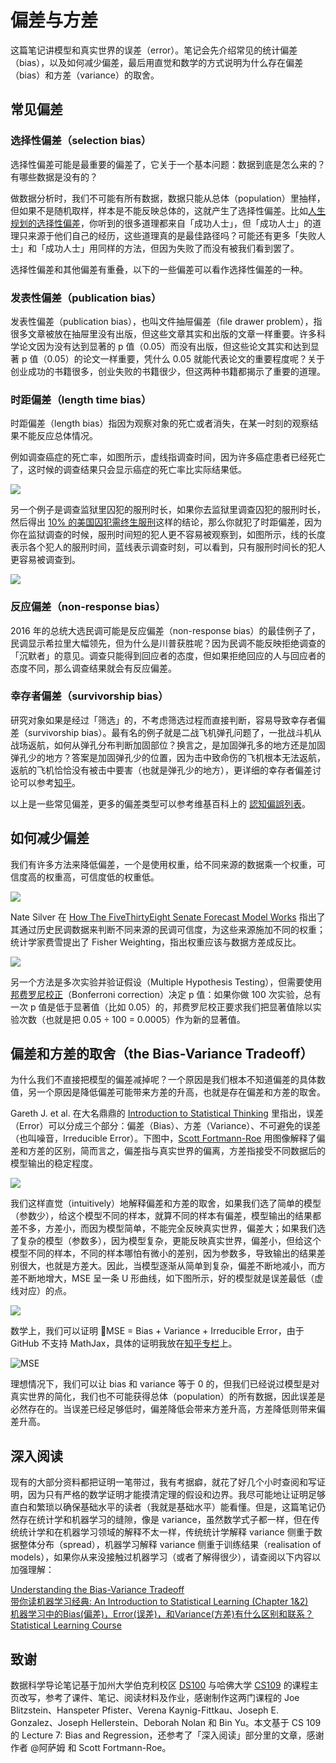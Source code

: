 # 偏差与方差
这篇笔记讲模型和真实世界的误差（error）。笔记会先介绍常见的统计偏差（bias），以及如何减少偏差，最后用直觉和数学的方式说明为什么存在偏差（bias）和方差（variance）的取舍。

## 常见偏差
### 选择性偏差（selection bias）
选择性偏差可能是最重要的偏差了，它关于一个基本问题：数据到底是怎么来的？有哪些数据是没有的？

做数据分析时，我们不可能有所有数据，数据只能从总体（population）里抽样，但如果不是随机取样，样本是不能反映总体的，这就产生了选择性偏差。比如[人生规划的选择性偏差](https://zhuanlan.zhihu.com/p/28858045)，你听到的很多道理都来自「成功人士」，但「成功人士」的道理只来源于他们自己的经历，这些道理真的是最佳路径吗？可能还有更多「失败人士」和「成功人士」用同样的方法，但因为失败了而没有被我们看到罢了。

选择性偏差和其他偏差有重叠，以下的一些偏差可以看作选择性偏差的一种。

### 发表性偏差（publication bias）
发表性偏差（publication bias），也叫文件抽屉偏差（ﬁle drawer problem），指很多文章被放在抽屉里没有出版，但这些文章其实和出版的文章一样重要。许多科学论文因为没有达到显著的 p 值（0.05）而没有出版，但这些论文其实和达到显著 p 值（0.05）的论文一样重要，凭什么 0.05 就能代表论文的重要程度呢？关于创业成功的书籍很多，创业失败的书籍很少，但这两种书籍都揭示了重要的道理。

### 时距偏差（length time bias）
时距偏差（length bias）指因为观察对象的死亡或者消失，在某一时刻的观察结果不能反应总体情况。

例如调查癌症的死亡率，如图所示，虚线指调查时间，因为许多癌症患者已经死亡了，这时候的调查结果只会显示癌症的死亡率比实际结果低。

![](pics/length_bias_1.png)

另一个例子是调查监狱里囚犯的服刑时长，如果你去监狱里调查囚犯的服刑时长，然后得出 [10% 的美国囚犯需终生服刑](http://www.nytimes.com/2012/02/26/health/dealing-with-dementia-among-aging-criminals.html?pagewanted=all)这样的结论，那么你就犯了时距偏差，因为你在监狱调查的时候，服刑时间短的犯人更不容易被观察到，如图所示，线的长度表示各个犯人的服刑时间，蓝线表示调查时刻，可以看到，只有服刑时间长的犯人更容易被调查到。

![](pics/length_bias_2.png)

### 反应偏差（non-response bias）
2016 年的总统大选民调可能是反应偏差（non-response bias）的最佳例子了，民调显示希拉里大幅领先，但为什么是川普获胜呢？因为民调不能反映拒绝调查的「沉默者」的意见。调查只能得到回应者的态度，但如果拒绝回应的人与回应者的态度不同，那么调查结果就会有反应偏差。

### 幸存者偏差（survivorship bias）
研究对象如果是经过「筛选」的，不考虑筛选过程而直接判断，容易导致幸存者偏差（survivorship bias）。最有名的例子就是二战飞机弹孔问题了，一批战斗机从战场返航，如何从弹孔分布判断加固部位？换言之，是加固弹孔多的地方还是加固弹孔少的地方？答案是加固弹孔少的位置，因为击中致命伤的飞机根本无法返航，返航的飞机恰恰没有被击中要害（也就是弹孔少的地方），更详细的幸存者偏差讨论可以参考[知乎](https://www.zhihu.com/question/21949175/answer/19938682)。

以上是一些常见偏差，更多的偏差类型可以参考维基百科上的 [認知偏誤列表](https://zh.wikipedia.org/wiki/%E8%AA%8D%E7%9F%A5%E5%81%8F%E8%AA%A4%E5%88%97%E8%A1%A8)。

## 如何减少偏差
我们有许多方法来降低偏差，一个是使用权重，给不同来源的数据乘一个权重，可信度高的权重高，可信度低的权重低。

![](pics/weight.png)

Nate Silver 在 [How The FiveThirtyEight Senate Forecast Model Works](https://fivethirtyeight.com/features/how-the-fivethirtyeight-senate-forecast-model-works/) 指出了其通过历史民调数据来判断不同来源的民调可信度，为这些来源施加不同的权重；统计学家费雪提出了 Fisher Weighting，指出权重应该与数据方差成反比。

![](pics/fisher_weighting.png)

另一个方法是多次实验并验证假设（Multiple Hypothesis Testing），但需要使用[邦费罗尼校正](https://zh.wikipedia.org/wiki/邦费罗尼校正?oldformat=true)（Bonferroni correction）决定 p 值：如果你做 100 次实验，总有一次 p 值是低于显著值（比如 0.05）的，邦费罗尼校正要求我们把显著值除以实验次数（也就是把 0.05 ÷ 100 = 0.0005）作为新的显著值。

## 偏差和方差的取舍（the Bias-Variance Tradeoff）
为什么我们不直接把模型的偏差减掉呢？一个原因是我们根本不知道偏差的具体数值，另一个原因是降低偏差可能带来方差的升高，也就是存在偏差和方差的取舍。

Gareth J. et al. 在大名鼎鼎的 [Introduction to Statistical Thinking](https://lagunita.stanford.edu/courses/HumanitiesSciences/StatLearning/Winter2016/info) 里指出，误差（Error）可以分成三个部分：偏差（Bias）、方差（Variance）、不可避免的误差（也叫噪音，Irreducible Error）。下图中，[Scott Fortmann-Roe](http://scott.fortmann-roe.com/docs/BiasVariance.html) 用图像解释了偏差和方差的区别，简而言之，偏差指与真实世界的偏离，方差指接受不同数据后的模型输出的稳定程度。

![](pics/bias_varr.png)

我们这样直觉（intuitively）地解释偏差和方差的取舍，如果我们选了简单的模型（参数少），给这个模型不同的样本，就算不同的样本有偏差，模型输出的结果都差不多，方差小，而因为模型简单，不能完全反映真实世界，偏差大；如果我们选了复杂的模型（参数多），因为模型复杂，更能反映真实世界，偏差小，但给这个模型不同的样本，不同的样本哪怕有微小的差别，因为参数多，导致输出的结果差别很大，也就是方差大。因此，当模型逐渐从简单到复杂，偏差不断地减小，而方差不断地增大，MSE 呈一条 U 形曲线，如下图所示，好的模型就是误差最低（虚线对应）的点。

![](pics/bias_var_mse.png)

数学上，我们可以证明 MSE = Bias + Variance + Irreducible Error，由于 GitHub 不支持 MathJax，具体的证明我放在[知乎专栏](https://zhuanlan.zhihu.com/p/29048531)上。

![MSE](https://i.loli.net/2017/09/04/59ad5aa018f72.png)

理想情况下，我们可以让 bias 和 variance 等于 0 的，但我们已经说过模型是对真实世界的简化，我们也不可能获得总体（population）的所有数据，因此误差是必然存在的。当误差已经足够低时，偏差降低会带来方差升高，方差降低则带来偏差升高。


## 深入阅读
现有的大部分资料都把证明一笔带过，我有考据癖，就花了好几个小时查阅和写证明，因为只有严格的数学证明才能摸清定理的假设和边界。我尽可能地让证明足够直白和繁琐以确保基础水平的读者（我就是基础水平）能看懂。但是，这篇笔记仍然存在统计学和机器学习的缝隙，像是 variance，虽然数学式子都一样，但在传统统计学和在机器学习领域的解释不太一样，传统统计学解释 variance 侧重于数据整体分布（spread），机器学习解释 variance 侧重于训练结果（realisation of models），如果你从来没接触过机器学习（或者了解得很少），请查阅以下内容以加强理解：

[Understanding the Bias-Variance Tradeoff](http://scott.fortmann-roe.com/docs/BiasVariance.html)  
[带你读机器学习经典: An Introduction to Statistical Learning (Chapter 1&2)](https://zhuanlan.zhihu.com/p/27556007)  
[机器学习中的Bias(偏差)，Error(误差)，和Variance(方差)有什么区别和联系？](https://www.zhihu.com/question/27068705)  
[Statistical Learning Course](https://lagunita.stanford.edu/courses/HumanitiesSciences/StatLearning/Winter2016/info)  

## 致谢

数据科学导论笔记基于加州大学伯克利校区 [DS100](http://www.ds100.org/sp17/syllabus) 与哈佛大学 [CS109](http://cs109.github.io/2015/pages/videos.html) 的课程主页改写，参考了课件、笔记、阅读材料及作业，感谢制作这两门课程的 Joe Blitzstein、Hanspeter Pfister、Verena Kaynig-Fittkau、Joseph E. Gonzalez、Joseph Hellerstein、Deborah Nolan 和 Bin Yu。本文基于 CS 109 的 Lecture 7: Bias and Regression，还参考了「深入阅读」部分里的文章，感谢作者 @阿萨姆 和 Scott Fortmann-Roe。
